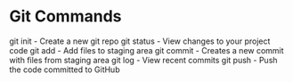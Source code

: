 # Git Commands

git init - Create a new git repo
git status - View changes to your project code
git add - Add files to staging area
git commit - Creates a new commit with files from staging area
git log - View recent commits
git push - Push the code committed to GitHub